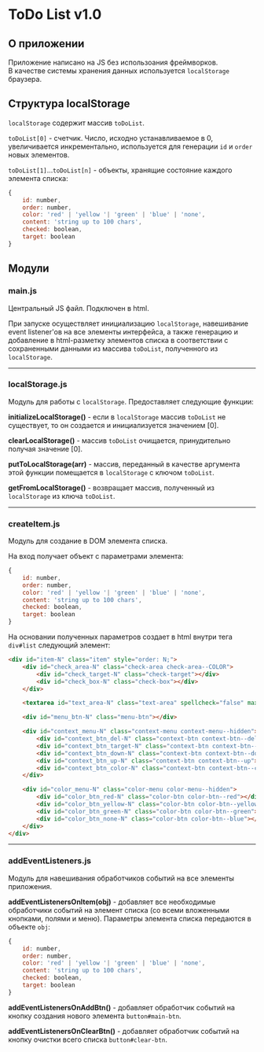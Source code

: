 # ToDo List v1.0

## О приложении

Приложение написано на JS без использоания фреймворков.  
В качестве системы хранения данных используется `localStorage` браузера.

## Структура localStorage

`localStorage` содержит массив `toDoList`.

`toDoList[0]` - счетчик. Число, исходно устанавливаемое в 0, увеличивается инкрементально, используется для генерации `id` и `order` новых элементов.

`toDoList[1]`...`toDoList[n]` - объекты, хранящие состояние каждого элемента списка:  
```JavaScript
{
    id: number,
    order: number,
    color: 'red' | 'yellow '| 'green' | 'blue' | 'none',
    content: 'string up to 100 chars',
    checked: boolean,
    target: boolean
}
```

## Модули

### main.js

Центральный JS файл. Подключен в html.  

При запуске осуществляет инициализацию `localStorage`, навешивание event listener'ов на все элементы интерфейса, а также генерацию и добавление в html-разметку элементов списка в соответствии с сохраненными данными из массива `toDoList`, полученного из `localStorage`.

***

### localStorage.js

Модуль для работы с `localStorage`. Предоставляет следующие функции:

**initializeLocalStorage()** - если в `localStorage` массив `toDoList` не существует, то он создается и инициализуется значением [0].

**clearLocalStorage()** - массив `toDoList` очищается, принудительно получая значение [0].

**putToLocalStorage(arr)** - массив, переданный в качестве аргумента этой функции помещается в  `localStorage` с ключом `toDoList`.

**getFromLocalStorage()** - возвращает массив, полученный из `localStorage` из ключа `toDoList`.

***

### createItem.js

Модуль для создание в DOM элемента списка.

На вход получает объект с параметрами элемента:  
```JavaScript
{
    id: number,
    order: number,
    color: 'red' | 'yellow '| 'green' | 'blue' | 'none',
    content: 'string up to 100 chars',
    checked: boolean,
    target: boolean
}
```

На основании полученных параметров создает в html внутри тега `div#list` следующий элемент:  
```html
<div id="item-N" class="item" style="order: N;">
    <div id="check_area-N" class="check-area check-area--COLOR">
        <div id="check_target-N" class="check-target"></div>
        <div id="check_box-N" class="check-box"></div>
    </div>

    <textarea id="text_area-N" class="text-area" spellcheck="false" maxlength="100"></textarea>

    <div id="menu_btn-N" class="menu-btn"></div>

    <div id="context_menu-N" class="context-menu context-menu--hidden">
        <div id="context_btn_del-N" class="context-btn context-btn--del"></div>
        <div id="context_btn_target-N" class="context-btn context-btn--target"></div>
        <div id="context_btn_down-N" class="context-btn context-btn--down"></div>
        <div id="context_btn_up-N" class="context-btn context-btn--up"></div>
        <div id="context_btn_color-N" class="context-btn context-btn--color"></div>
    </div>

    <div id="color_menu-N" class="color-menu color-menu--hidden">
        <div id="color_btn_red-N" class="color-btn color-btn--red"></div>
        <div id="color_btn_yellow-N" class="color-btn color-btn--yellow"></div>
        <div id="color_btn_green-N" class="color-btn color-btn--green"></div>
        <div id="color_btn_none-N" class="color-btn color-btn--blue"></div>
    </div>
</div>
```

***

### addEventListeners.js

Модуль для навешивания обработчиков событий на все элементы приложения.

**addEventListenersOnItem(obj)** - добавляет все необходимые обработчики событий на элемент списка (со всеми вложенными кнопками, полями и меню). Параметры элемента списка передаются в объекте `obj`:
```JavaScript
{
    id: number,
    order: number,
    color: 'red' | 'yellow '| 'green' | 'blue' | 'none',
    content: 'string up to 100 chars',
    checked: boolean,
    target: boolean
}
```

**addEventListenersOnAddBtn()** - добавляет обработчик событий на кнопку создания нового элемента `button#main-btn`.

**addEventListenersOnClearBtn()** - добавляет обработчик событий на кнопку очистки всего списка `button#clear-btn`.